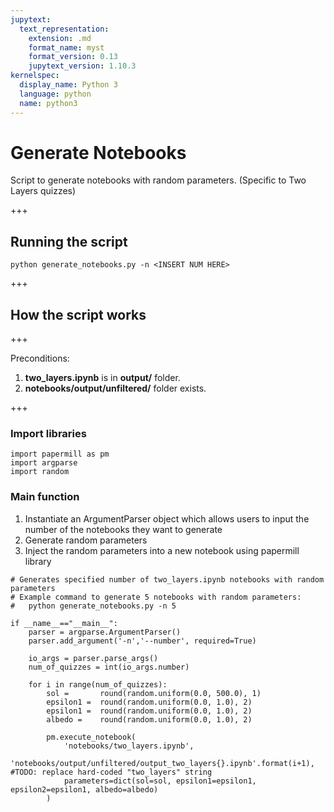 ```yaml
---
jupytext:
  text_representation:
    extension: .md
    format_name: myst
    format_version: 0.13
    jupytext_version: 1.10.3
kernelspec:
  display_name: Python 3
  language: python
  name: python3
---
```


# Generate Notebooks
Script to generate notebooks with random parameters. (Specific to Two Layers quizzes)

+++

## Running the script
```python generate_notebooks.py -n <INSERT NUM HERE>```

+++

## How the script works

+++

Preconditions: 
1. **two_layers.ipynb** is in **output/** folder.
2. **notebooks/output/unfiltered/** folder exists.

+++

### Import libraries

```{code-cell} ipython3
import papermill as pm
import argparse
import random
```

### Main function
1. Instantiate an ArgumentParser object which allows users to input the number of the notebooks they want to generate
2. Generate random parameters
3. Inject the random parameters into a new notebook using papermill library

```{code-cell} ipython3
# Generates specified number of two_layers.ipynb notebooks with random parameters
# Example command to generate 5 notebooks with random parameters:
#   python generate_notebooks.py -n 5

if __name__=="__main__":
    parser = argparse.ArgumentParser()
    parser.add_argument('-n','--number', required=True)

    io_args = parser.parse_args()
    num_of_quizzes = int(io_args.number)

    for i in range(num_of_quizzes):
        sol =       round(random.uniform(0.0, 500.0), 1)
        epsilon1 =  round(random.uniform(0.0, 1.0), 2)
        epsilon1 =  round(random.uniform(0.0, 1.0), 2)
        albedo =    round(random.uniform(0.0, 1.0), 2)

        pm.execute_notebook(
            'notebooks/two_layers.ipynb',
            'notebooks/output/unfiltered/output_two_layers{}.ipynb'.format(i+1), #TODO: replace hard-coded "two_layers" string
            parameters=dict(sol=sol, epsilon1=epsilon1, epsilon2=epsilon1, albedo=albedo)
        )


```
